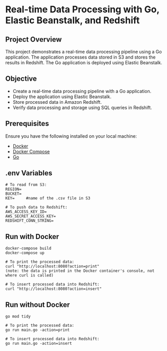 # Real-time Data Processing with Go, Elastic Beanstalk, and Redshift


## Project Overview

This project demonstrates a real-time data processing pipeline using a Go application. The application processes data stored in S3 and stores the results in Redshift. The Go application is deployed using Elastic Beanstalk.

## Objective

- Create a real-time data processing pipeline with a Go application.
- Deploy the application using Elastic Beanstalk.
- Store processed data in Amazon Redshift.
- Verify data processing and storage using SQL queries in Redshift.

## Prerequisites

Ensure you have the following installed on your local machine:

- [Docker](https://www.docker.com/)
- [Docker Compose](https://docs.docker.com/compose/)
- [Go](https://golang.org/dl/)

## .env Variables

```dosini
# To read from S3:
REGION=
BUCKET=
KEY=     #name of the .csv file in S3

# To push data to Redshift:
AWS_ACCESS_KEY_ID=
AWS_SECRET_ACCESS_KEY=
REDSHIFT_CONN_STRING=
```

## Run with Docker
```dosini
docker-compose build
docker-compose up

# To print the processed data:
curl "http://localhost:8080?action=print"
(note: the data is printed in the Docker container's console, not where curl is called)

# To insert processed data into Redshift:
curl "http://localhost:8080?action=insert"
```

## Run without Docker
```dosini
go mod tidy

# To print the processed data:
go run main.go -action=print

# To insert processed data into Redshift:
go run main.go -action=insert
```


